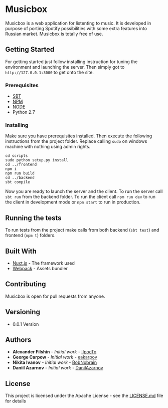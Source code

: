 # Musicbox

Musicbox is a web application for listenting to music. It is developed in purpose of porting Spotify possibilities with some extra features into Russian market. Musicbox is totally free of use.

## Getting Started

For getting started just follow installing instruction for tuning the environment and launching the server. Then simply got to ``` http://127.0.0.1:3000 ``` to get onto the site.

### Prerequisites

* [SBT](https://www.scala-sbt.org)
* [NPM](https://www.npmjs.com)
* [NODE](https://nodejs.org/en/)
* Python 2.7

### Installing

Make sure you have prerequisites installed. Then execute the following instructions from the project folder. Replace calling ``` sudo ``` on windows machine with nothing using admin rights.

```
cd scripts
sudo python setup.py install
cd ../frontend
npm i
npm run build
cd ../backend
sbt compile
```
Now you are ready to launch the server and the client. To run the server call ``` sbt run ``` from the backend folder. To run the client call ``` npm run dev ``` to run the client in development mode or ``` npm start ``` to run in production.

## Running the tests

To run tests from the project make calls from both backend (``` sbt test ```) and frontend (``` npm t ```) folders.

## Built With

* [Nuxt.js](https://ru.nuxtjs.org) - The framework used
* [Webpack](https://webpack.js.org) - Assets bundler

## Contributing

Musicbox is open for pull requests from anyone.

## Versioning

* 0.0.1 Version

## Authors

* **Alexander Filshin** - *Initial work* - [IIpocTo](https://github.com/IIpocTo)
* **George Carpow** - *Initial work* - [eakarpov](https://github.com/eakarpov)
* **Nikita Ivanov** - *Initial work* - [BobNobrain](https://github.com/BobNobrain)
* **Daniil Azarnov** - *Initial work* - [DanilAzarnov](https://github.com/DanilAzarnov)

## License

This project is licensed under the Apache License - see the [LICENSE.md](LICENSE) file for details
